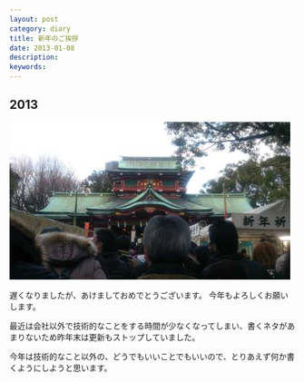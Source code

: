 ```yaml
---
layout: post
category: diary
title: 新年のご挨拶
date: 2013-01-08
description: 
keywords: 
---
```

## 2013

![初詣](/blog/img/2013/01/03.jpg)

遅くなりましたが、あけましておめでとうございます。
今年もよろしくお願いします。

最近は会社以外で技術的なことをする時間が少なくなってしまい、書くネタがあまりないため昨年末は更新もストップしていました。

今年は技術的なこと以外の、どうでもいいことでもいいので、とりあえず何か書くようにしようと思います。

